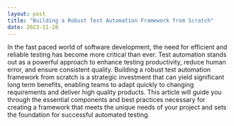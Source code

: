 ```yaml
---
layout: post
title: "Building a Robust Test Automation Framework from Scratch"
date: 2023-11-20
---
```


In the fast paced world of software development, the need for efficient and reliable testing has become more critical than ever. Test automation stands out as a powerful approach to enhance testing productivity, reduce human error, and ensure consistent quality. Building a robust test automation framework from scratch is a strategic investment that can yield significant long term benefits, enabling teams to adapt quickly to changing requirements and deliver high quality products. This article will guide you through the essential components and best practices necessary for creating a framework that meets the unique needs of your project and sets the foundation for successful automated testing.
